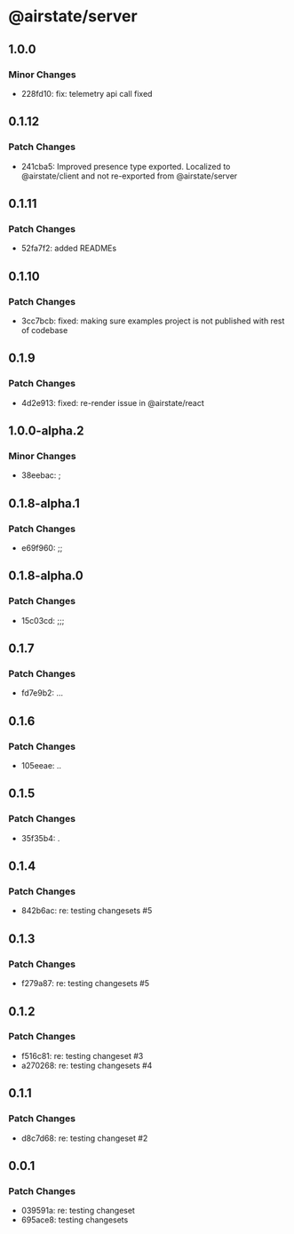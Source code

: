 # @airstate/server

## 1.0.0

### Minor Changes

- 228fd10: fix: telemetry api call fixed

## 0.1.12

### Patch Changes

- 241cba5: Improved presence type exported. Localized to @airstate/client and not re-exported from @airstate/server

## 0.1.11

### Patch Changes

- 52fa7f2: added READMEs

## 0.1.10

### Patch Changes

- 3cc7bcb: fixed: making sure examples project is not published with rest of codebase

## 0.1.9

### Patch Changes

- 4d2e913: fixed: re-render issue in @airstate/react

## 1.0.0-alpha.2

### Minor Changes

- 38eebac: ;

## 0.1.8-alpha.1

### Patch Changes

- e69f960: ;;

## 0.1.8-alpha.0

### Patch Changes

- 15c03cd: ;;;

## 0.1.7

### Patch Changes

- fd7e9b2: ...

## 0.1.6

### Patch Changes

- 105eeae: ..

## 0.1.5

### Patch Changes

- 35f35b4: .

## 0.1.4

### Patch Changes

- 842b6ac: re: testing changesets #5

## 0.1.3

### Patch Changes

- f279a87: re: testing changesets #5

## 0.1.2

### Patch Changes

- f516c81: re: testing changeset #3
- a270268: re: testing changesets #4

## 0.1.1

### Patch Changes

- d8c7d68: re: testing changeset #2

## 0.0.1

### Patch Changes

- 039591a: re: testing changeset
- 695ace8: testing changesets
